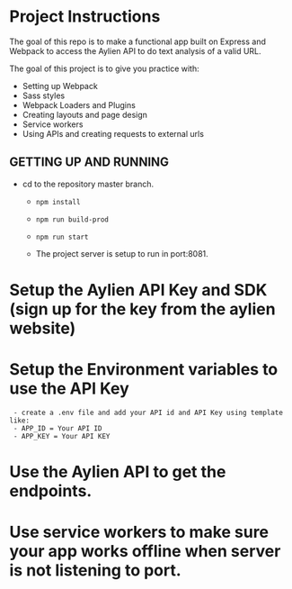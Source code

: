 # Project Instructions

The goal of this repo is to make a functional app built on Express and Webpack to access the Aylien API to do text analysis of a valid URL.

The goal of this project is to give you practice with:

- Setting up Webpack
- Sass styles
- Webpack Loaders and Plugins
- Creating layouts and page design
- Service workers
- Using APIs and creating requests to external urls

## GETTING UP AND RUNNING

- cd to the repository master branch.

  - `npm install`
  - `npm run build-prod`
  - `npm run start`

  - The project server is setup to run in port:8081.

# Setup the Aylien API Key and SDK (sign up for the key from the aylien website)

# Setup the Environment variables to use the API Key

     - create a .env file and add your API id and API Key using template like:
     - APP_ID = Your API ID
     - APP_KEY = Your API KEY

# Use the Aylien API to get the endpoints.

# Use service workers to make sure your app works offline when server is not listening to port.
